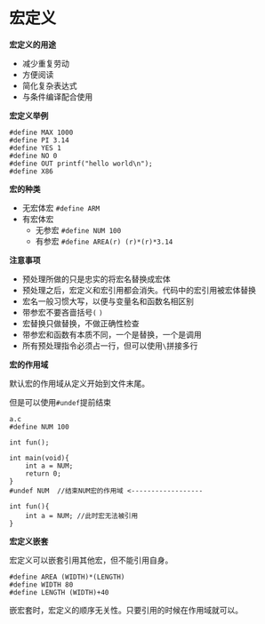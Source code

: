 # 宏定义

**宏定义的用途**

- 减少重复劳动
- 方便阅读
- 简化复杂表达式
- 与条件编译配合使用

**宏定义举例**

```
#define MAX 1000
#define PI 3.14
#define YES 1
#define NO 0
#define OUT printf("hello world\n");
#define X86
```

**宏的种类**

- 无宏体宏 `#define ARM`
- 有宏体宏
  - 无参宏 `#define NUM 100`
  - 有参宏 `#define AREA(r) (r)*(r)*3.14`

**注意事项**

- 预处理所做的只是忠实的将宏名替换成宏体
- 预处理之后，宏定义和宏引用都会消失。代码中的宏引用被宏体替换
- 宏名一般习惯大写，以便与变量名和函数名相区别
- 带参宏不要吝啬括号`(` `)`
- 宏替换只做替换，不做正确性检查
- 带参宏和函数有本质不同，一个是替换，一个是调用
- 所有预处理指令必须占一行，但可以使用`\`拼接多行

**宏的作用域**

默认宏的作用域从定义开始到文件末尾。

但是可以使用`#undef`提前结束

```
a.c
#define NUM 100

int fun();

int main(void){
    int a = NUM;
    return 0;
}
#undef NUM  //结束NUM宏的作用域 <------------------

int fun(){
    int a = NUM; //此时宏无法被引用
}
```

**宏定义嵌套**

宏定义可以嵌套引用其他宏，但不能引用自身。

```
#define AREA (WIDTH)*(LENGTH)
#define WIDTH 80
#define LENGTH (WIDTH)+40
```

嵌宏套时，宏定义的顺序无关性。只要引用的时候在作用域就可以。
